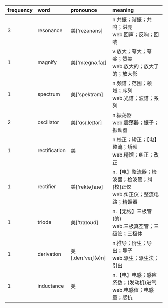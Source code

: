 
|frequency|word|pronounce|meaning|
|:--|:--|:--|:--|
|3|resonance|美['rezənəns] |n.共振；谐振；共鸣；洪亮<br>web.回声；反响；回响<br>|
|1|magnify|美['m&#230;ɡnə.faɪ] |v.放大；夸大；夸奖；赞美<br>web.放大的；放大了的；放大影<br>|
|1|spectrum|美['spektrəm] |n.频谱；范围；领域；序列<br>web.光谱；波谱；系列<br>|
|2|oscillator|美['ɑsɪ.leɪtər] |n.振荡器<br>web.震荡器；振子；振动器<br>|
|1|rectification|美|n.校正；矫正；【电】整流；矫频<br>web.精馏；纠正；改正<br>|
|1|rectifier|美['rektəˌfaɪə] |n.【电】整流器；检波器；检波管；纠[校]正仪<br>web.纠正仪；整流电路；精馏器<br>|
|1|triode|美['traɪoʊd] |n.【无线】三极管(的)<br>web.三极真空管；三级管；三极体<br>|
|1|derivation|美[.derɪ'veɪʃ(ə)n] |n.推导；衍生；导出；导子<br>web.派生；派生法；引出<br>|
|1|inductance|美|n.【电】电感；感应系数；(发动机)进气<br>web.电感值；电感量；感抗<br>|